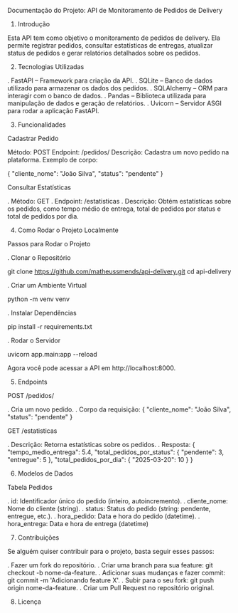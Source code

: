 Documentação do Projeto: API de Monitoramento de Pedidos de Delivery

1. Introdução

Esta API tem como objetivo o monitoramento de pedidos de delivery. Ela permite registrar pedidos, consultar estatísticas de entregas, atualizar status de pedidos e gerar relatórios detalhados sobre os pedidos.

2. Tecnologias Utilizadas

. FastAPI – Framework para criação da API.
. SQLite – Banco de dados utilizado para armazenar os dados dos pedidos.
. SQLAlchemy – ORM para interagir com o banco de dados.
. Pandas – Biblioteca utilizada para manipulação de dados e geração de relatórios.
. Uvicorn – Servidor ASGI para rodar a aplicação FastAPI.

3. Funcionalidades

Cadastrar Pedido

Método: POST
Endpoint: /pedidos/
Descrição: Cadastra um novo pedido na plataforma.
Exemplo de corpo:

{
  "cliente_nome": "João Silva",
  "status": "pendente"
}

Consultar Estatísticas 

. Método: GET
. Endpoint: /estatisticas
. Descrição: Obtém estatísticas sobre os pedidos, como tempo médio de entrega, total de pedidos por status e total de pedidos por dia.

4. Como Rodar o Projeto Localmente

Passos para Rodar o Projeto

. Clonar o Repositório

git clone https://github.com/matheussmends/api-delivery.git
cd api-delivery

. Criar um Ambiente Virtual

python -m venv venv

. Instalar Dependências

pip install -r requirements.txt

. Rodar o Servidor

uvicorn app.main:app --reload

Agora você pode acessar a API em http://localhost:8000.

5. Endpoints

POST /pedidos/

. Cria um novo pedido.
. Corpo da requisição:
{
  "cliente_nome": "João Silva",
  "status": "pendente"
}

GET /estatisticas

. Descrição: Retorna estatísticas sobre os pedidos.
. Resposta:
{
  "tempo_medio_entrega": 5.4,
  "total_pedidos_por_status": {
    "pendente": 3,
    "entregue": 5
  },
  "total_pedidos_por_dia": {
    "2025-03-20": 10
  }
}

6. Modelos de Dados

Tabela Pedidos

. id: Identificador único do pedido (inteiro, autoincremento).
. cliente_nome: Nome do cliente (string).
. status: Status do pedido (string: pendente, entregue, etc.).
. hora_pedido: Data e hora do pedido (datetime).
. hora_entrega: Data e hora de entrega (datetime)

7. Contribuições

Se alguém quiser contribuir para o projeto, basta seguir esses passos:

. Fazer um fork do repositório.
. Criar uma branch para sua feature: git checkout -b nome-da-feature.
. Adicionar suas mudanças e fazer commit: git commit -m 'Adicionando feature X'.
. Subir para o seu fork: git push origin nome-da-feature.
. Criar um Pull Request no repositório original.

8. Licença
